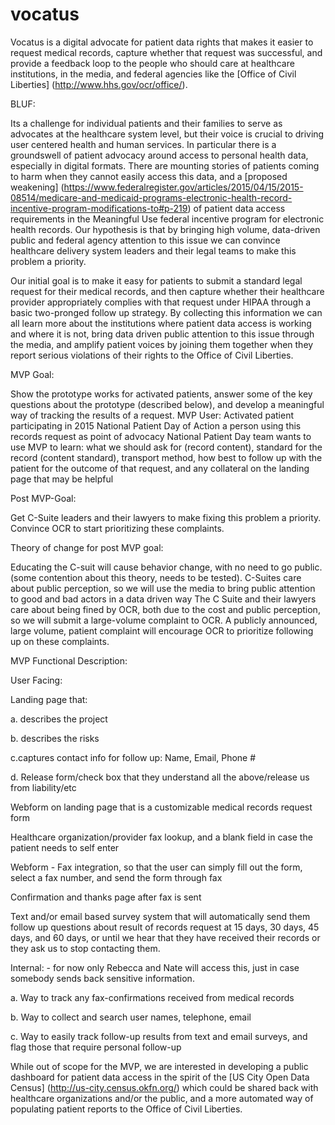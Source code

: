 # vocatus
Vocatus is a digital advocate for patient data rights that makes it easier to request medical records, capture whether that request was successful, and provide a feedback loop to the people who should care at healthcare institutions, in the media, and federal agencies like the [Office of Civil Liberties] (http://www.hhs.gov/ocr/office/). 

BLUF: 

Its a challenge for individual patients and their families to serve as advocates at the healthcare system level, but their voice is crucial to driving user centered health and human services. In particular there is a groundswell of patient advocacy around access to personal health data, especially in digital formats. There are mounting stories of patients coming to harm when they cannot easily access this data, and a [proposed weakening] (https://www.federalregister.gov/articles/2015/04/15/2015-08514/medicare-and-medicaid-programs-electronic-health-record-incentive-program-modifications-to#p-219) of patient data access requirements in the Meaningful Use federal incentive program for electronic health records. Our hypothesis is that by bringing high volume, data-driven public and federal agency attention to this issue we can convince healthcare delivery system leaders and their legal teams to make this problem a priority. 

Our initial goal is to make it easy for patients to submit a standard legal request for their medical records, and then capture whether their healthcare provider appropriately complies with that request under HIPAA through a basic two-pronged follow up strategy. By collecting this information we can all learn more about the institutions where patient data access is working and where it is not, bring data driven public attention to this issue through the media, and amplify patient voices by joining them together when they report serious violations of their rights to the Office of Civil Liberties. 

MVP Goal: 

Show the prototype works for activated patients, answer some of the key questions about the prototype (described below), and develop a meaningful way of tracking the results of a request. 
MVP User: Activated patient participating in 2015 National Patient Day of Action
a person using this records request as point of advocacy
National Patient Day team wants to use MVP to learn: what we should ask for (record content), standard for the record (content standard), transport method, how best to follow up with the patient for the outcome of that request, and any collateral on the landing page that may be helpful

Post MVP-Goal:

Get C-Suite leaders and their lawyers to make fixing this problem a priority.
Convince OCR to start prioritizing these complaints. 

Theory of change for post MVP goal:

Educating the C-suit will cause behavior change, with no need to go public. (some contention about this theory, needs to be tested). 
C-Suites care about public perception, so we will use the media to bring public attention to good and bad actors in a data driven way 
The C Suite and their lawyers care about being fined by OCR, both due to the cost and public perception, so we will submit a large-volume complaint to OCR.
A publicly announced, large volume, patient complaint will encourage OCR to prioritize following up on these complaints. 

MVP Functional Description:

User Facing: 

Landing page that: 

  a. describes the project
  
  b. describes the risks
  
  c.captures contact info for follow up: Name, Email, Phone # 
  
  d. Release form/check box that they understand all the above/release us from liability/etc

Webform on landing page that is a customizable medical records request form

Healthcare organization/provider fax lookup, and a blank field in case the patient needs to self enter

Webform - Fax integration, so that the user can simply fill out the form, select a fax number, and send the form through fax

Confirmation and thanks page after fax is sent

Text and/or email based survey system that will automatically send them follow up questions about result of records request at 15 days, 30 days, 45 days, and 60 days, or until we hear that they have received their records or they ask us to stop contacting them.

Internal: - for now only Rebecca and Nate will access this, just in case somebody sends back sensitive information.

  a. Way to track any fax-confirmations received from medical records
  
  b. Way to collect and search user names, telephone, email 
  
  c. Way to easily track follow-up results from text and email surveys, and flag those that require personal follow-up 


While out of scope for the MVP, we are interested in developing a public dashboard for patient data access in the spirit of the [US City Open Data Census] (http://us-city.census.okfn.org/) which could be shared back with healthcare organizations and/or the public, and a more automated way of populating patient reports to the Office of Civil Liberties. 




